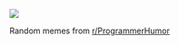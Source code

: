 ![](https://preview.redd.it/evluykxgfmud1.png?width=640&crop=smart&auto=webp&s=c409b1a278f570d59551ae08d1b08d60c874c86b)

 Random memes from [r/ProgrammerHumor](https://www.reddit.com/r/ProgrammerHumor/)
